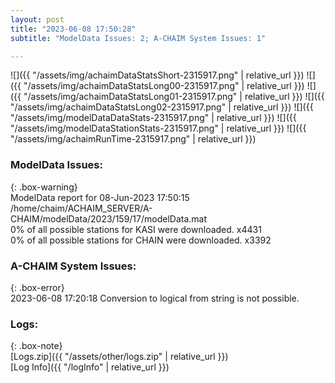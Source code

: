 ```yaml
---
layout: post
title: "2023-06-08 17:50:28"
subtitle: "ModelData Issues: 2; A-CHAIM System Issues: 1"

---
```


![]({{ "/assets/img/achaimDataStatsShort-2315917.png" | relative_url }})
![]({{ "/assets/img/achaimDataStatsLong00-2315917.png" | relative_url }})
![]({{ "/assets/img/achaimDataStatsLong01-2315917.png" | relative_url }})
![]({{ "/assets/img/achaimDataStatsLong02-2315917.png" | relative_url }})
![]({{ "/assets/img/modelDataDataStats-2315917.png" | relative_url }})
![]({{ "/assets/img/modelDataStationStats-2315917.png" | relative_url }})
![]({{ "/assets/img/achaimRunTime-2315917.png" | relative_url }})


### ModelData Issues:  
  
{: .box-warning}  
 ModelData report for 08-Jun-2023 17:50:15   
 /home/chaim/ACHAIM_SERVER/A-CHAIM/modelData/2023/159/17/modelData.mat   
 0% of all possible stations for KASI were downloaded. x4431   
 0% of all possible stations for CHAIN were downloaded. x3392   
  
### A-CHAIM System Issues:  
  
{: .box-error}  
2023-06-08 17:20:18 Conversion to logical from string is not possible.  

### Logs:  
  
{: .box-note}  
[Logs.zip]({{ "/assets/other/logs.zip" | relative_url }})  
[Log Info]({{ "/logInfo" | relative_url }})  

